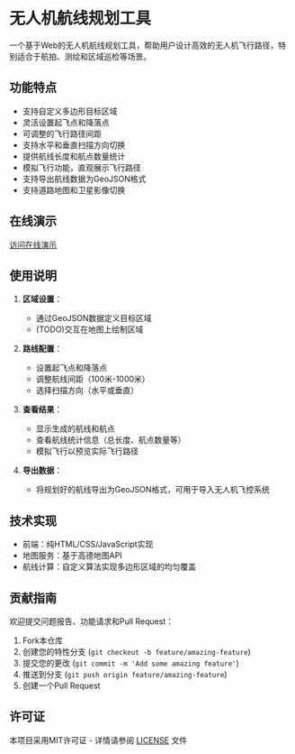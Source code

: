 # 无人机航线规划工具

一个基于Web的无人机航线规划工具，帮助用户设计高效的无人机飞行路径，特别适合于航拍、测绘和区域巡检等场景。

## 功能特点

- 支持自定义多边形目标区域
- 灵活设置起飞点和降落点
- 可调整的飞行路径间距
- 支持水平和垂直扫描方向切换
- 提供航线长度和航点数量统计
- 模拟飞行功能，直观展示飞行路径
- 支持导出航线数据为GeoJSON格式
- 支持道路地图和卫星影像切换

## 在线演示

[访问在线演示](https://apps.zealmap.com/flydesign)

## 使用说明

1. **区域设置**：
   - 通过GeoJSON数据定义目标区域
   - (TODO)交互在地图上绘制区域

2. **路线配置**：
   - 设置起飞点和降落点
   - 调整航线间距（100米-1000米）
   - 选择扫描方向（水平或垂直）

3. **查看结果**：
   - 显示生成的航线和航点
   - 查看航线统计信息（总长度、航点数量等）
   - 模拟飞行以预览实际飞行路径

4. **导出数据**：
   - 将规划好的航线导出为GeoJSON格式，可用于导入无人机飞控系统

## 技术实现

- 前端：纯HTML/CSS/JavaScript实现
- 地图服务：基于高德地图API
- 航线计算：自定义算法实现多边形区域的均匀覆盖


## 贡献指南

欢迎提交问题报告、功能请求和Pull Request：

1. Fork本仓库
2. 创建您的特性分支 (`git checkout -b feature/amazing-feature`)
3. 提交您的更改 (`git commit -m 'Add some amazing feature'`)
4. 推送到分支 (`git push origin feature/amazing-feature`)
5. 创建一个Pull Request

## 许可证

本项目采用MIT许可证 - 详情请参阅 [LICENSE](LICENSE) 文件